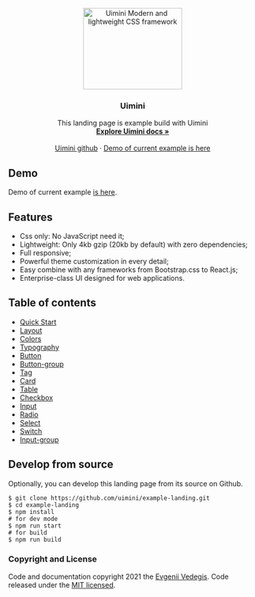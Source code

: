 <p align="center">
  <a href="https://uimini.github.io/docs/">
    <img src="https://vedegis.com/uploads/uimini/meta-v2-2.png" alt="Uimini Modern and lightweight CSS framework" width="200" height="165">
  </a>
</p>

<h3 align="center">Uimini</h3>

<p align="center">
  This landing page is example build with Uimini
  <br>
  <a href="https://uimini.github.io/docs/"><strong>Explore Uimini docs »</strong></a>
  <br>
  <br>
  <a href="https://github.com/uimini/uimini">Uimini github</a>
  ·
  <a href="https://uimini.github.io/example-landing/dist/">Demo of current example is here</a>
</p>

## Demo

Demo of current example [is here](https://uimini.github.io/example-landing/dist/).

## Features

- Css only: No JavaScript need it;
- Lightweight: Only 4kb gzip (20kb by default) with zero dependencies;
- Full responsive;
- Powerful theme customization in every detail;
- Easy combine with any frameworks from Bootstrap.css to React.js;
- Enterprise-class UI designed for web applications.

## Table of contents

- [Quick Start](https://uimini.github.io/docs/docs/quick-start.html)
- [Layout](https://uimini.github.io/docs/docs/layout.html)
- [Colors](https://uimini.github.io/docs/docs/colors.html)
- [Typography](https://uimini.github.io/docs/docs/typography.html)
- [Button](https://uimini.github.io/docs/docs/button.html)
- [Button-group](https://uimini.github.io/docs/docs/button-group.html)
- [Tag](https://uimini.github.io/docs/docs/tag.html)
- [Card](https://uimini.github.io/docs/docs/card.html)
- [Table](https://uimini.github.io/docs/docs/table.html)
- [Checkbox](https://uimini.github.io/docs/docs/checkbox.html)
- [Input](https://uimini.github.io/docs/docs/input.html)
- [Radio](https://uimini.github.io/docs/docs/radio.html)
- [Select](https://uimini.github.io/docs/docs/select.html)
- [Switch](https://uimini.github.io/docs/docs/switch.html)
- [Input-group](https://uimini.github.io/docs/docs/input-group.html)

## Develop from source

Optionally, you can develop this landing page from its source on Github.

```shell
$ git clone https://github.com/uimini/example-landing.git
$ cd example-landing
$ npm install
# for dev mode
$ npm run start
# for build
$ npm run build
```

### Copyright and License

Code and documentation copyright 2021 the [Evgenii Vedegis](https://github.com/vedees). Code released under the [MIT licensed](./LICENSE).
